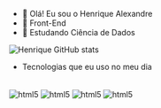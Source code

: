 - 👋 Olá! Eu sou o Henrique Alexandre
- 💞️ Front-End
- 🌱 Estudando Ciência de Dados

![Henrique GitHub stats](https://github-readme-stats.vercel.app/api?username=Henrique-Moreno&show_icons=true&theme=radical)

- Tecnologias que eu uso no meu dia

<div style="display: inline_block"><br/>
  <img align="center" alt="html5" src="https://img.shields.io/badge/HTML5-E34F26?style=for-the-badge&logo=html5&logoColor=white" />
  <img align="center" alt="html5" src="https://img.shields.io/badge/CSS3-1572B6?style=for-the-badge&logo=css3&logoColor=white" />
  <img align="center" alt="html5" src="https://img.shields.io/badge/JavaScript-F7DF1E?style=for-the-badge&logo=javascript&logoColor=black" />
   <img align="center" alt="html5" src="https://img.shields.io/badge/PHP-777BB4?style=for-the-badge&logo=php&logoColor=white" />
  </div>
